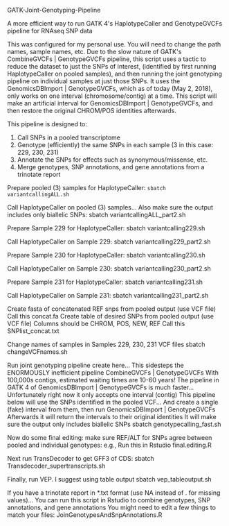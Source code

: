 GATK-Joint-Genotyping-Pipeline

A more efficient way to run GATK 4's HaplotypeCaller and GenotypeGVCFs pipeline for RNAseq SNP data

This was configured for my personal use. You will need to change the path names, sample names, etc.
Due to the slow nature of GATK's CombineGVCFs | GenotypeGVCFs pipeline,
this script uses a tactic to reduce the dataset to just the SNPs of interest,
(identified by first running HaplotypeCaller on pooled samples),
and then running the joint genotyping pipeline on individual samples at just those SNPs.
It uses the GenomicsDBImport | GenotypeGVCFs, which as of today (May 2, 2018),
only works on one interval (chromosome/contig) at a time.
This script will make an artificial interval for GenomicsDBImport | GenotypeGVCFs,
and then restore the original CHROM/POS identities afterwards.

This pipeline is designed to:
1. Call SNPs in a pooled transcriptome
2. Genotype (efficiently) the same SNPs in each sample (3 in this case: 229, 230, 231)
3. Annotate the SNPs for effects such as synonymous/missense, etc.
4. Merge genotypes, SNP annotations, and gene annotations from a trinotate report

Prepare pooled (3) samples for HaplotypeCaller:
`sbatch variantcallingALL.sh`

Call HaplotypeCaller on pooled (3) samples...
Also make sure the output includes only biallelic SNPs:
sbatch variantcallingALL_part2.sh

Prepare Sample 229 for HaplotypeCaller:
sbatch variantcalling229.sh

Call HaplotypeCaller on Sample 229:
sbatch variantcalling229_part2.sh

Prepare Sample 230 for HaplotypeCaller:
sbatch variantcalling230.sh

Call HaplotypeCaller on Sample 230:
sbatch variantcalling230_part2.sh

Prepare Sample 231 for HaplotypeCaller:
sbatch variantcalling231.sh

Call HaplotypeCaller on Sample 231:
sbatch variantcalling231_part2.sh

Create fasta of concatenated REF snps from pooled output (use VCF file)
Call this concat.fa
Create table of desired SNPs from pooled output (use VCF file)
Columns should be CHROM, POS, NEW, REF
Call this SNPlist_concat.txt

Change names of samples in Samples 229, 230, 231 VCF files
sbatch changeVCFnames.sh

Run joint genotyping pipeline create here...
This sidesteps the ENORMOUSLY inefficient pipeline CombineGVCFs | GenotypeGVCFs
With 100,000s contigs, estimated waiting times are 10-60 years!
The pipeline in GATK 4 of GenomicsDBImport | GenotypeGVCFs is much faster...
Unfortunately right now it only accepts one interval (contig)
This pipeline below will use the SNPs identified in the pooled VCF...
And create a single (fake) interval from them, then run GenomicsDBImport | GenotypeGVCFs
Afterwards it will return the intervals to their original identities
It will make sure the output only includes biallelic SNPs
sbatch genotypecalling_fast.sh

Now do some final editing: make sure REF/ALT for SNPs agree between pooled and individual genotypes:
e.g., Run this in Rstudio
final.editing.R

Next run TransDecoder to get GFF3 of CDS:
sbatch Transdecoder_supertranscripts.sh

Finally, run VEP. I suggest using table output
sbatch vep_tableoutput.sh

If you have a trinotate report in *.txt format (use NA instead of . for missing values)...
You can run this script in Rstudio to combine genotypes, SNP annotations, and gene annotations
You might need to edit a few things to match your files:
JoinGenotypesAndSnpAnnotations.R
